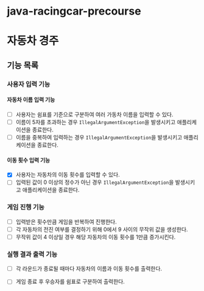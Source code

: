 # java-racingcar-precourse

# 자동차 경주

## 기능 목록

### 사용자 입력 기능

#### 자동차 이름 입력 기능
- [ ] 사용자는 쉼표를 기준으로 구분하여 여러 가동차 이름을 입력할 수 있다. 
- [ ] 이름이 5자를 초과하는 경우 `IllegalArgumentException`을 발생시키고 애플리케이션을 종료한다.
- [ ] 이름을 중복하여 입력하는 경우 `IllegalArgumentException`을 발생시키고 애플리케이션을 종료한다.

#### 이동 횟수 입력 기능
- [x] 사용자는 자동차의 이동 횟수를 입력할 수 있다.
- [ ] 입력된 값이 0 이상의 정수가 아닌 경우 `IllegalArgumentException`을 발생시키고 애플리케이션을 종료한다.

### 게임 진행 기능

- [ ] 입력받은 횟수만큼 게임을 반복하여 진행한다.
- [ ] 각 자동차의 전진 여부를 결정하기 위해 0에서 9 사이의 무작위 값을 생성한다.
- [ ] 무작위 값이 4 이상일 경우 해당 자동차의 이동 횟수를 1만큼 증가시킨다.

### 실행 결과 출력 기능
- [ ] 각 라운드가 종료될 때마다 자동차의 이름과 이동 횟수를 출력한다.
- [ ] 게임 종료 후 우승자를 쉼표로 구분하여 출력한다.

